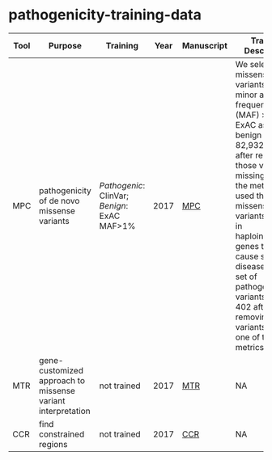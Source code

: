 # pathogenicity-training-data

| Tool | Purpose | Training | Year | Manuscript | Training Description |
| --- | --- | --- | --- | --- | --- |
| MPC | pathogenicity of  de novo missense variants | *Pathogenic*: ClinVar; *Benign*: ExAC MAF>1% | 2017 | [MPC](https://www.biorxiv.org/content/biorxiv/early/2017/06/12/148353.full.pdf) | We selected missense variants with a minor allele frequency (MAF) > 1% in ExAC as our benign set (n = 82,932 variants after removing those variants missing one of the metrics) and used the ClinVar missense variants found in haploinsufficient genes that cause severe disease as our set of pathogenic variants (n = 402 after removing variants missing one of the metrics). |
| MTR | gene-customized approach to missense variant interpretation | not trained | 2017 | [MTR](https://genome.cshlp.org/content/early/2017/08/30/gr.226589.117.full.pdf) | NA |
| CCR | find constrained regions | not trained | 2017 | [CCR](https://www.biorxiv.org/content/biorxiv/early/2017/11/22/220814.full.pdf) | NA |
